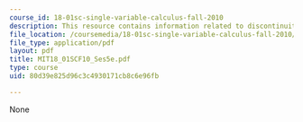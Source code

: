```yaml
---
course_id: 18-01sc-single-variable-calculus-fall-2010
description: This resource contains information related to discontinuity.
file_location: /coursemedia/18-01sc-single-variable-calculus-fall-2010/80d39e825d96c3c4930171cb8c6e96fb_MIT18_01SCF10_Ses5e.pdf
file_type: application/pdf
layout: pdf
title: MIT18_01SCF10_Ses5e.pdf
type: course
uid: 80d39e825d96c3c4930171cb8c6e96fb

---
```

None